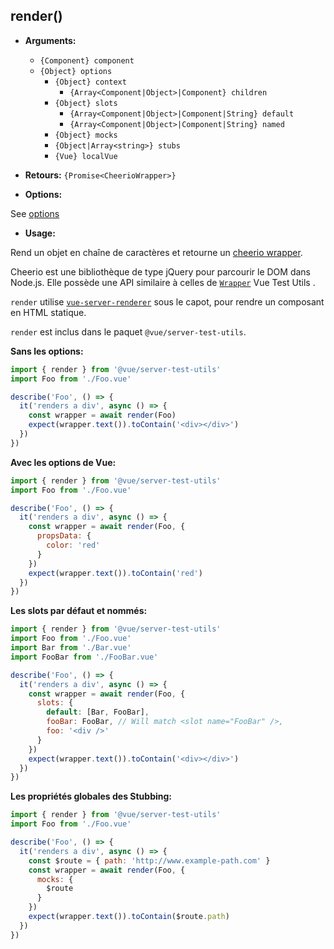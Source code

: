 ## render()

- **Arguments:**

  - `{Component} component`
  - `{Object} options`
    - `{Object} context`
      - `{Array<Component|Object>|Component} children`
    - `{Object} slots`
      - `{Array<Component|Object>|Component|String} default`
      - `{Array<Component|Object>|Component|String} named`
    - `{Object} mocks`
    - `{Object|Array<string>} stubs`
    - `{Vue} localVue`

- **Retours:** `{Promise<CheerioWrapper>}`

- **Options:**

See [options](./options.md)

- **Usage:**

Rend un objet en chaîne de caractères et retourne un [cheerio wrapper](https://github.com/cheeriojs/cheerio).

Cheerio est une bibliothèque de type jQuery pour parcourir le DOM dans Node.js. Elle possède une API similaire à celles de [`Wrapper`](wrapper/) Vue Test Utils .

`render` utilise [`vue-server-renderer`](https://ssr.vuejs.org/en/basic.html) sous le capot, pour rendre un composant en HTML statique.

`render` est inclus dans le paquet `@vue/server-test-utils`.

**Sans les options:**

```js
import { render } from '@vue/server-test-utils'
import Foo from './Foo.vue'

describe('Foo', () => {
  it('renders a div', async () => {
    const wrapper = await render(Foo)
    expect(wrapper.text()).toContain('<div></div>')
  })
})
```

**Avec les options de Vue:**

```js
import { render } from '@vue/server-test-utils'
import Foo from './Foo.vue'

describe('Foo', () => {
  it('renders a div', async () => {
    const wrapper = await render(Foo, {
      propsData: {
        color: 'red'
      }
    })
    expect(wrapper.text()).toContain('red')
  })
})
```

**Les slots par défaut et nommés:**

```js
import { render } from '@vue/server-test-utils'
import Foo from './Foo.vue'
import Bar from './Bar.vue'
import FooBar from './FooBar.vue'

describe('Foo', () => {
  it('renders a div', async () => {
    const wrapper = await render(Foo, {
      slots: {
        default: [Bar, FooBar],
        fooBar: FooBar, // Will match <slot name="FooBar" />,
        foo: '<div />'
      }
    })
    expect(wrapper.text()).toContain('<div></div>')
  })
})
```

**Les propriétés globales des Stubbing:**

```js
import { render } from '@vue/server-test-utils'
import Foo from './Foo.vue'

describe('Foo', () => {
  it('renders a div', async () => {
    const $route = { path: 'http://www.example-path.com' }
    const wrapper = await render(Foo, {
      mocks: {
        $route
      }
    })
    expect(wrapper.text()).toContain($route.path)
  })
})
```
